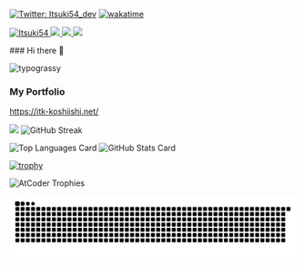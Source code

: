 [![Twitter: Itsuki54_dev](https://img.shields.io/twitter/follow/Itsuki54_dev?style=social)](https://twitter.com/Itsuki54_dev)
[![wakatime](https://wakatime.com/badge/user/fb267540-e0f9-4920-adf1-721e2bf7856b.svg)](https://wakatime.com/@fb267540-e0f9-4920-adf1-721e2bf7856b)
<p align="left">
  <a href="https://github.com/Itsuki54/Itsuki54/">
    <img src="https://komarev.com/ghpvc/?username=Itsuki54" alt="Itsuki54" />
  </a>
  <a href="https://github.com/Itsuki54">
    <img height="20" src="https://img.shields.io/github/followers/Itsuki54?label=follow&logo=github&style=flat" />
  </a>
  <a href="http://qiita.com/Itsuki54">
    <img height="20" src="https://qiita-badge.apiapi.app/s/Itsuki54/posts.svg" />
  </a>
  <//qiita.com/Itsuki54">
    <img height="20" src="https://qiita-badge.apiapi.app/s/Itsuki54/contributions.svg" />
  </a>
</p>
### Hi there 👋

![typograssy](https://typograssy.deno.dev/api?text=Itsuki54)

### My Portfolio
https://itk-koshiishi.net/

![](https://github-profile-summary-cards.vercel.app/api/cards/profile-details?username=Itsuki54&theme=2077&count_private=true)
![GitHub Streak](https://streak-stats.demolab.com/?user=Itsuki54&theme=tokyonight)

<div align="left">
  <img src="https://github-readme-stats.vercel.app/api/top-langs/?username=Itsuki54&layout=compact&theme=tokyonight&count_private=true" alt="Top Languages Card" width="35%" />
  <img src="https://github-readme-stats.vercel.app/api?username=Itsuki54&theme=tokyonight&count_private=true" alt="GitHub Stats Card" width="40%" />
</div>

[![trophy](https://github-profile-trophy.vercel.app/?username=Itsuki54&theme=onedark&count_private=true)](https://github-profile-trophy.vercel.app/?username=Itsuki54&theme=tokyonight)

![AtCoder Trophies](https://atcoder-trophies.vercel.app/api/v1/atcoder?username=itsuki_54&theme=monokai)

<picture>
  <source media="(prefers-color-scheme: dark)" srcset="./img/snake-dark.svg">
  <source media="(prefers-color-scheme: light)" srcset="./img/snake.svg">
  <img alt="github contribution grid snake animation" src="./img/snake.svg">
</picture>
